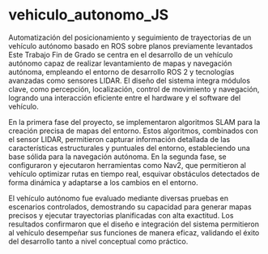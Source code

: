 # vehiculo_autonomo_JS
Automatización del posicionamiento y seguimiento de trayectorias de un vehículo autónomo basado en ROS sobre planos previamente levantados 
Este Trabajo Fin de Grado se centra en el desarrollo de un vehículo autónomo capaz de realizar levantamiento de mapas y navegación autónoma, empleando el entorno de desarrollo ROS 2 y tecnologías avanzadas como sensores LIDAR. El diseño del sistema integra módulos clave, como percepción, localización, control de movimiento y navegación, logrando una interacción eficiente entre el hardware y el software del vehículo. 

En la primera fase del proyecto, se implementaron algoritmos SLAM para la creación precisa de mapas del entorno. Estos algoritmos, combinados con el sensor LIDAR, permitieron capturar información detallada de las características estructurales y puntuales del entorno, estableciendo una base sólida para la navegación autónoma. En la segunda fase, se configuraron y ejecutaron herramientas como Nav2, que permitieron al vehículo optimizar rutas en tiempo real, esquivar obstáculos detectados de forma dinámica y adaptarse a los cambios en el entorno. 

El vehículo autónomo fue evaluado mediante diversas pruebas en escenarios controlados, demostrando su capacidad para generar mapas precisos y ejecutar trayectorias planificadas con alta exactitud. Los resultados confirmaron que el diseño e integración del sistema permitieron al vehículo desempeñar sus funciones de manera eficaz, validando el éxito del desarrollo tanto a nivel conceptual como práctico. 
